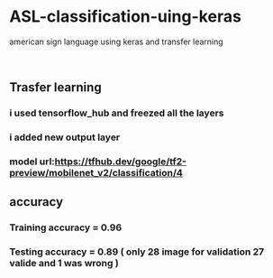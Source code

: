 # ASL-classification-uing-keras
american sign language using keras and transfer learning

<br>


## Trasfer learning
### i used tensorflow_hub and freezed all the layers 
### i added new output layer 
### model url:https://tfhub.dev/google/tf2-preview/mobilenet_v2/classification/4


## accuracy
### Training accuracy = 0.96
### Testing accuracy = 0.89 ( only 28 image for validation 27 valide and 1 was wrong )


